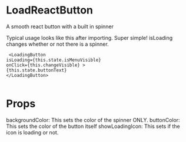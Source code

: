 # LoadReactButton
A smooth react button with a built in spinner

Typical usage looks like this after importing. Super simple! isLoading changes whether or not there is a spinner. 

```
 <LoadingButton
isLoading={this.state.isMenuVisible} 
onClick={this.changeVisible} >
{this.state.buttonText}
</LoadingButton>
             
```

# Props

 backgroundColor:  This sets the color of the spinner ONLY.
  buttonColor:  This sets the color of the button itself
  showLoadingIcon:  This sets if the icon is loading or not. 

